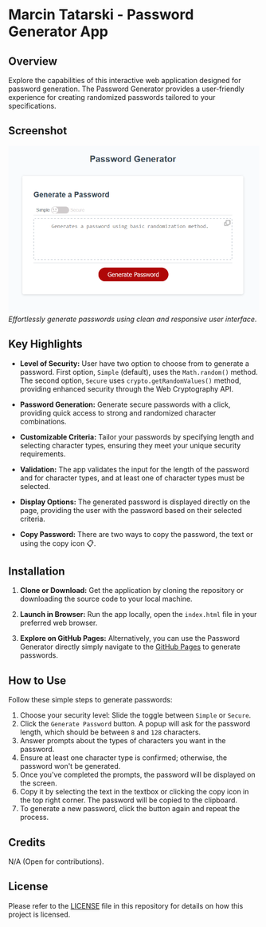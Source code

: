 # Marcin Tatarski - Password Generator App

## Overview
Explore the capabilities of this interactive web application designed for password generation. The Password Generator provides a user-friendly experience for creating randomized passwords tailored to your specifications.

## Screenshot

![Main screen](./assets/images/password-generator2.png)
*Effortlessly generate passwords using clean and responsive user interface.*

## Key Highlights

- **Level of Security:**
  User have two option to choose from to generate a password. First option, `Simple` (default), uses the `Math.random()` method. The second option, `Secure` uses `crypto.getRandomValues()` method, providing enhanced security through the Web Cryptography API.

- **Password Generation:**
  Generate secure passwords with a click, providing quick access to strong and randomized character combinations.

- **Customizable Criteria:**
  Tailor your passwords by specifying length and selecting character types, ensuring they meet your unique security requirements.

- **Validation:**
  The app validates the input for the length of the password and for character types, and at least one of character types must be selected.

- **Display Options:**
  The generated password is displayed directly on the page, providing the user with the password based on their selected criteria.

- **Copy Password:**
   There are two ways to copy the password, the text or using the copy icon 📋.


## Installation

1. **Clone or Download:**
   Get the application by cloning the repository or downloading the source code to your local machine.

2. **Launch in Browser:**
   Run the app locally, open the `index.html` file in your preferred web browser.

3. **Explore on GitHub Pages:**
   Alternatively, you can use the Password Generator directly simply navigate to the [GitHub Pages](https://martindocs-bootcamp.github.io/mtatarski-password-generator/) to generate passwords.

## How to Use

Follow these simple steps to generate passwords:

1. Choose your security level: Slide the toggle between `Simple` or `Secure`.
2. Click the `Generate Password` button. A popup will ask for the password length, which should be between `8` and `128` characters.
3. Answer prompts about the types of characters you want in the password.
4. Ensure at least one character type is confirmed; otherwise, the password won't be generated.
5. Once you've completed the prompts, the password will be displayed on the screen. 
6. Copy it by selecting the text in the textbox or clicking the copy icon in the top right corner. The password will be copied to the clipboard.
7. To generate a new password, click the button again and repeat the process.


## Credits

N/A (Open for contributions).

## License

Please refer to the [LICENSE](./LICENSE.md) file in this repository for details on how this project is licensed.